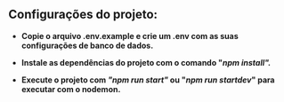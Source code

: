 ## Configurações do projeto:

- **Copie o arquivo .env.example e crie um .env com as suas configurações de banco de dados.**

- **Instale as dependências do projeto com o comando "_npm install"._**

- **Execute o projeto com _"npm run start"_ ou "_npm run startdev_" para executar com o nodemon.**